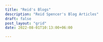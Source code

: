 ```yaml
---
title: "Reid's Blogs"
description: "Reid Spencer's Blog Articles"
draft: false
post_layout: "grid"
date: 2022-08-01T10:13:00+06:00

---
```



